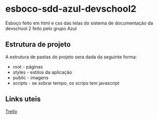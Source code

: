 # esboco-sdd-azul-devschool2
Esboço feito em html e css das telas do sistema de documentação da devschool 2 feito pelo grupo Azul

## Estrutura de projeto
A estrutura de pastas do projeto sera dada da seguinte forma:
* root - páginas
* styles - estilos da aplicação
* public - imagens
* scripts - se sobrar tempo, os scrips tem javascript

## Links uteis

[Trello](https://trello.com/b/o2KRPRKJ/kanban-azul)

